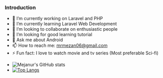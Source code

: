 ### Introduction

<!--
**mrmezan06/mrmezan06** is a ✨ _special_ ✨ repository because its `README.md` (this file) appears on your GitHub profile.

Here are some ideas to get you started:
-->

- 🔭 I’m currently working on Laravel and PHP
- 🌱 I’m currently learning Laravel Web Development
- 👯 I’m looking to collaborate on enthusiastic people
- 🤔 I’m looking for good learning tutorial 
- 💬 Ask me about Android
- 📫 How to reach me: mrmezan06@gmail.com
- ⚡ Fun fact: I love to watch movie and tv series (Most preferable Sci-fi)
<!-- - ![[Mejanur's GitHub stats](https://github-readme-stats.vercel.app/api?username=mrmezan06&count_private=true&show_icons=true&theme=radical) -->
- ![Mejanur's GitHub stats](https://github-readme-stats.vercel.app/api?username=mrmezan06&count_private=true&theme=dracula&show_icons=true&title_color=FF4949&icon_color=FF8D29&border_radius=14.9&border_color=FFCD38&include_all_commits=true&custom_title=Stats+of+Mejanur+Rahman)
- [![Top Langs](https://github-readme-stats.vercel.app/api/top-langs/?username=mrmezan06&hide=html,c++,ASP.net,swift,shell&langs_count=15&layout=compact&card_width=445&border_radius=14.9)](https://github.com/anuraghazra/github-readme-stats)

